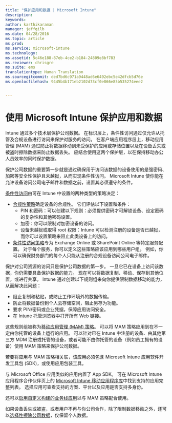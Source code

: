 ```yaml
---
title: "保护应用和数据 | Microsoft Intune"
description: 
keywords: 
author: karthikaraman
manager: jeffgilb
ms.date: 04/28/2016
ms.topic: article
ms.prod: 
ms.service: microsoft-intune
ms.technology: 
ms.assetid: 5c46e188-87eb-4ce2-b184-24809e8bf783
ms.reviewer: chrisgre
ms.suite: ems
translationtype: Human Translation
ms.sourcegitcommit: ded7bd6c971a9448ad6e6492ebc5e42dfcb5d76e
ms.openlocfilehash: 9445b4b171eb2102d73cf0e866e85b535274eee2


---
```


# 使用 Microsoft Intune 保护应用和数据


Intune 通过多个技术层保护公司数据。  在标识层上，条件性访问通过仅允许从托管及合规设备进行访问来保护对服务的访问。  在客户端应用程序层上，移动应用管理 (MAM) 通过防止将数据移动到未受保护的应用或存储位置以及在设备丢失或被盗时擦除数据来防止数据丢失。  应结合使用这两个保护层，以在保持移动办公人员效率的同时保护数据。

保护公司数据的重要第一步就是通过确保用于访问该数据的设备使用的是强密码、加密等安全性保护且未越狱，从而实现条件性访问。 Microsoft Intune 使你能在允许设备访问公司电子邮件和数据之前，设置其必须遵守的条件。

[条件性访问](restrict-access-to-email-and-o365-services-with-microsoft-intune.md)由可在 Intune 中设置的两种类型的策略决定：
- [合规性策略](introduction-to-device-compliance-policies-in-microsoft-intune.md)确定设备的合规性。 它们评估以下设置和条件：
  - PIN 和密码：可以创建以下规则：必须提供密码才可解锁设备、设定密码的复杂性和其他密码设置。
  - 加密：你可以限制对加密设备的访问。
  - 设备未越狱或取得 root 权限：Intune 可以检测注册的设备是否已越狱，而你可以设置策略来阻止此类设备上的访问。
- [条件性访问策略](restrict-access-to-email-and-o365-services-with-microsoft-intune.md)专为 Exchange Online 或 SharePoint Online 等特定服务配置。 对于每个服务，你可以定义这些策略应该应用到哪些用户组。 例如，你可以确保财务部门的每个人只能从注册的合规设备访问公司电子邮件。

保护对公司资源的访问只是保护公司数据的第一步。 一旦它已在设备上访问该数据，你仍需要具备保护数据的能力。 现在可以将数据复制、移动、保存到其他位置，或进行共享。 Intune 通过创建以下规则组来向你提供限制数据移动的能力，从而解决此问题：
- 阻止复制和粘贴，或防止工作环境外的数据传输。
- 防止将数据备份到个人云存储空间，阻止另存为功能。
- 要求 PIN/密码或企业凭据，保障应用访问安全。
- 在 Intune 托管浏览器中打开所有 Web 链接。

这些规则组被称为[移动应用管理 (MAM) 策略](protect-app-data-using-mobile-app-management-policies-with-microsoft-intune.md)。  可以将 MAM 策略应用到在不一定由你托管的设备上运行的应用。  可以针对已在 Intune 中注册的设备、由其他第三方 MDM 注册或托管的设备，或者可能不由你托管的设备（例如员工拥有的设备）使用 MAM 策略来保护公司数据。

若要将应用与 MAM 策略相关联，该应用必须包含 Microsoft Intune 应用软件开发工具包 (SDK)，或使用应用包装工具。

与 Microsoft Office 应用类似的应用内置了 App SDK。 可在 Microsoft Intune 应用程序合作伙伴页上的 [Microsoft Intune 移动应用程序库](https://www.microsoft.com/en-us/server-cloud/products/microsoft-intune/partners.aspx)中找到支持的应用完整列表。 选择应用可查看支持的方案、平台以及应用是否支持多身份。

还可以[启用自定义构建的业务线应用](decide-how-to-prepare-apps-for-mobile-application-management-with-microsoft-intune.md)以与 MAM 策略配合使用。

如果设备丢失或被盗，或者用户不再与你公司合作，除了限制数据移动之外，还可以[选择性擦除公司数据](wipe-managed-company-app-data-with-microsoft-intune.md)，仅保留个人数据。



<!--HONumber=Jun16_HO4-->


